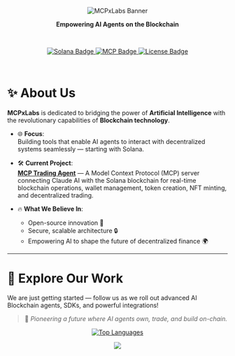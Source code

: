 <p align="center">
  <img src="https://capsule-render.vercel.app/api?type=waving&color=f97e60&height=200&section=header&text=MCPxLabs&fontSize=60&fontAlignY=35&animation=fadeIn&fontColor=ffffff" alt="MCPxLabs Banner"/>
</p>

<p align="center">
  <b> Empowering AI Agents on the Blockchain </b>
</p>

<br>

<p align="center">
  <a href="https://github.com/MCPxLabs">
    <img src="https://img.shields.io/badge/Blockchain-Solana-14f195?style=for-the-badge&logo=solana&logoColor=white" alt="Solana Badge"/>
    <img src="https://img.shields.io/badge/AI-Model%20Context%20Protocol-blueviolet?style=for-the-badge&logo=openai&logoColor=white" alt="MCP Badge"/>
    <img src="https://img.shields.io/badge/License-ISC-9cf?style=for-the-badge" alt="License Badge"/>
  </a>
</p>

<br>

# ✨ About Us

**MCPxLabs** is dedicated to bridging the power of **Artificial Intelligence** with the revolutionary capabilities of **Blockchain technology**.

- 🌐 **Focus**:  
  Building tools that enable AI agents to interact with decentralized systems seamlessly — starting with Solana.

- 🛠️ **Current Project**:  
  [**MCP Trading Agent**](https://github.com/MCPxLabs/mcp-trading-agent) — A Model Context Protocol (MCP) server connecting Claude AI with the Solana blockchain for real-time blockchain operations, wallet management, token creation, NFT minting, and decentralized trading.

- 🔥 **What We Believe In**:  
  - Open-source innovation 🤝  
  - Secure, scalable architecture 🔒  
  - Empowering AI to shape the future of decentralized finance 🌍  

---

# 🌟 Explore Our Work

We are just getting started — follow us as we roll out advanced AI Blockchain agents, SDKs, and powerful integrations!

> 🧠 *Pioneering a future where AI agents own, trade, and build on-chain.*



<p align="center">
  <a href="https://github.com/MCPxLabs">
    <img src="https://github-readme-stats.vercel.app/api/top-langs/?username=MCPxLabs&layout=donut&theme=radical&hide_border=true" alt="Top Languages"/>
  </a>
</p>


<p align="center">
  <img src="https://capsule-render.vercel.app/api?type=waving&color=f97e60&height=150&section=footer"/>
</p>
